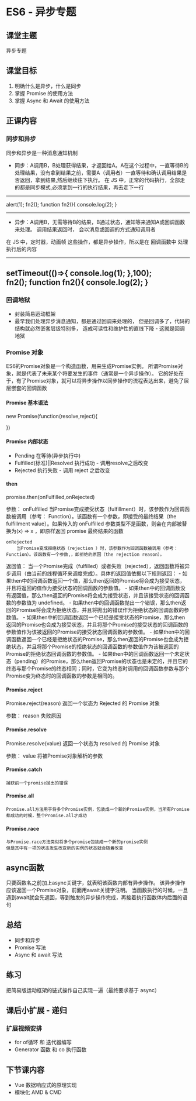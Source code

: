 # ES6 - 异步专题

## 课堂主题
异步专题

## 课堂目标
1. 明确什么是异步，什么是同步
2. 掌握 Promise 的使用方法
3. 掌握 Async 和 Await 的使用方法

## 正课内容
### 同步和异步
同步和异步是一种消息通知机制
- 同步：A调用B，B处理获得结果，才返回给A。A在这个过程中，一直等待B的处理结果，没有拿到结果之前，需要A（调用者）一直等待和确认调用结果是否返回，拿到结果,然后继续往下执行。
在 JS 中，正常的代码执行，全部走的都是同步模式,必须拿到一行的执行结果，再去走下一行

---
alert(1);
fn2();
function fn2(){
    console.log(2);
}

---


- 异步：A调用B，无需等待B的结果，B通过状态，通知等来通知A或回调函数来处理。
调用结果返回时， 会以消息或回调的方式通知调用者

在 JS 中，定时器，动画帧 这些操作，都是异步操作，所以是在 回调函数中 处理执行后的内容

---
setTimeout(()=>{
    console.log(1);
},100);    
fn2();
function fn2(){
    console.log(2);
}
---


### 回调地狱
- 封装简易运动框架
- 最早我们处理异步消息通知，都是通过回调来处理的，
但是回调多了，代码的结构就必然嵌套层级特别多，
造成可读性和维护性的直线下降 - 这就是回调地狱

### Promise 对象
ES6的Promise对象是一个构造函数，用来生成Promise实例。
所谓Promise对象，就是代表了未来某个将要发生的事件（通常是一个异步操作）。
它的好处在于，有了Promise对象，就可以将异步操作以同步操作的流程表达出来，避免了层层嵌套的回调函数

#### Promise 基本语法

new Promise(function(resolve,reject){

})

#### Promise 内部状态
- Pending 在等待(异步执行中)
- Fulfilled(标准)||Resolved 执行成功 - 调用resolve之后改变
- Rejected 执行失败 - 调用 reject 之后改变
#### then
   
promise.then(onFulfilled,onRejected) 

参数：
    onFulfilled
        当Promise变成接受状态（fulfillment）时，该参数作为回调函数被调用（参考： Function）。该函数有一个参数，即接受的最终结果（the fulfillment  value）。如果传入的 onFulfilled 参数类型不是函数，则会在内部被替换为(x) => x ，即原样返回 promise 最终结果的函数

    onRejected
        当Promise变成拒绝状态（rejection ）时，该参数作为回调函数被调用（参考： Function）。该函数有一个参数,，即拒绝的原因（the rejection reason）。

返回值：
    当一个Promise完成（fulfilled）或者失败（rejected），返回函数将被异步调用（由当前的线程循环来调度完成）。具体的返回值依据以下规则返回：
        - 如果then中的回调函数返回一个值，那么then返回的Promise将会成为接受状态，并且将返回的值作为接受状态的回调函数的参数值。
        - 如果then中的回调函数没有返回值，那么then返回的Promise将会成为接受状态，并且该接受状态的回调函数的参数值为 undefined。
        - 如果then中的回调函数抛出一个错误，那么then返回的Promise将会成为拒绝状态，并且将抛出的错误作为拒绝状态的回调函数的参数值。
        - 如果then中的回调函数返回一个已经是接受状态的Promise，那么then返回的Promise也会成为接受状态，并且将那个Promise的接受状态的回调函数的参数值作为该被返回的Promise的接受状态回调函数的参数值。
        - 如果then中的回调函数返回一个已经是拒绝状态的Promise，那么then返回的Promise也会成为拒绝状态，并且将那个Promise的拒绝状态的回调函数的参数值作为该被返回的Promise的拒绝状态回调函数的参数值。
        - 如果then中的回调函数返回一个未定状态（pending）的Promise，那么then返回Promise的状态也是未定的，并且它的终态与那个Promise的终态相同；同时，它变为终态时调用的回调函数参数与那个Promise变为终态时的回调函数的参数是相同的。

#### Promise.reject
Promise.reject(reason) 返回一个状态为 Rejected 的 Promise 对象

参数：
    reason 失败原因

#### Promise​.resolve
Promise.resolve(value) 返回一个状态为 resolved 的 Promise 对象

参数：
    value  将被Promise对象解析的参数


#### Promise.catch
	捕获前一个promise抛出的错误

#### Promise.all

    Promise.all方法用于将多个Promise实例，包装成一个新的Promise实例，当所有Promise都成功的时候，整个Promise.all才成功

#### Promise.race
    与Promise.race方法类似将多个promise包装成一个新的promise实例
    但是其中有一项的状态发生改变新的实例的状态就会随着改变


## async函数
只要函数名之前加上async关键字，就表明该函数内部有异步操作。
该异步操作应该返回一个Promise对象，前面用await关键字注明。
当函数执行的时候，一旦遇到await就会先返回，等到触发的异步操作完成，再接着执行函数体内后面的语句

## 总结
- 同步和异步
- Promise 写法
- Async 和 await 写法

## 练习
把简易版运动框架的链式操作自己实现一遍（最终要求基于 async）

## 课后小扩展 - 递归

### 扩展视频安排 
- for of循环 和 迭代器编写
- Generator 函数 和 co 执行函数

## 下节课内容
- Vue 数据响应式的原理实现
- 模块化 AMD & CMD